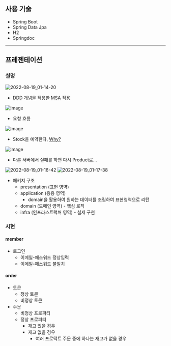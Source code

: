 ## 사용 기술
- Spring Boot
- Spring Data Jpa
- H2
- Springdoc

---
## 프레젠테이션
### 설명
![2022-08-19_01-14-20](https://user-images.githubusercontent.com/59721293/185443908-f2e7cd20-71d8-46b9-bb82-f33fdeb36e11.jpg)
- DDD 개념을 적용한 MSA 적용

![image](https://user-images.githubusercontent.com/59721293/185558132-f466bd9c-64b1-4f03-9122-3c638561114b.png)
- 요청 흐름

![image](https://user-images.githubusercontent.com/59721293/185558880-521fac3f-913a-4d2d-affe-f53894c0f48f.png)
- Stock을 예약한다, [Why?](https://github.com/kyupid/wt-2-week/issues/1#issuecomment-1220311205)

![image](https://user-images.githubusercontent.com/59721293/185560047-1610b395-54f0-43bd-8479-89d298b2b510.png)
- 다른 서버에서 실패를 하면 다시 Product로...


![2022-08-19_01-16-42](https://user-images.githubusercontent.com/59721293/185444364-9a1e521c-3c2f-422d-8843-5a4ce7626d70.jpg)
![2022-08-19_01-17-38](https://user-images.githubusercontent.com/59721293/185444549-d29a1c7c-918c-4e6a-8203-7aec001c0380.jpg)
- 패키지 구조
    - presentation (표현 영역)
    - application (응용 영역)
      - domain을 활용하여 원하는 데이터를 조립하여 표현영역으로 리턴
    - domain (도메인 영역) - 핵심 로직
    - infra (인프라스트럭쳐 영역) - 실제 구현

### 시현
#### member
- 로그인
  - 이메일-패스워드 정상입력
  - 이메일-패스워드 불일치

#### order
- 토큰
  - 정상 토큰
  - 비정상 토큰
- 주문
  - 비정상 프로퍼티 
  - 정상 프로퍼티
    - 재고 있을 경우
    - 재고 없을 경우
      - 여러 프로덕트 주문 중에 하나는 재고가 없을 경우


